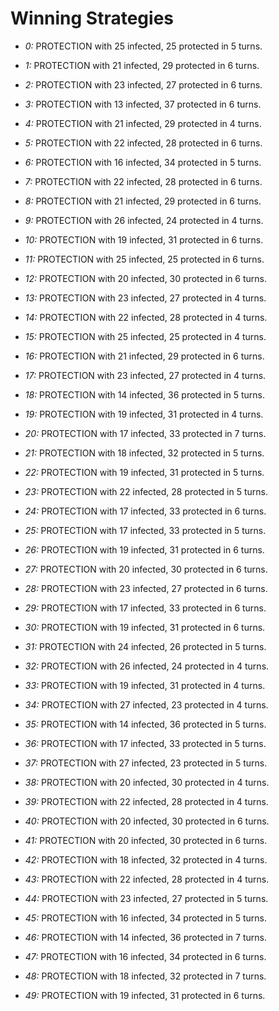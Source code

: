 # Winning Strategies

* _0:_ PROTECTION with 25 infected, 25 protected in 5 turns.


* _1:_ PROTECTION with 21 infected, 29 protected in 6 turns.


* _2:_ PROTECTION with 23 infected, 27 protected in 6 turns.


* _3:_ PROTECTION with 13 infected, 37 protected in 6 turns.


* _4:_ PROTECTION with 21 infected, 29 protected in 4 turns.


* _5:_ PROTECTION with 22 infected, 28 protected in 6 turns.


* _6:_ PROTECTION with 16 infected, 34 protected in 5 turns.


* _7:_ PROTECTION with 22 infected, 28 protected in 6 turns.


* _8:_ PROTECTION with 21 infected, 29 protected in 6 turns.


* _9:_ PROTECTION with 26 infected, 24 protected in 4 turns.


* _10:_ PROTECTION with 19 infected, 31 protected in 6 turns.


* _11:_ PROTECTION with 25 infected, 25 protected in 6 turns.


* _12:_ PROTECTION with 20 infected, 30 protected in 6 turns.


* _13:_ PROTECTION with 23 infected, 27 protected in 4 turns.


* _14:_ PROTECTION with 22 infected, 28 protected in 4 turns.


* _15:_ PROTECTION with 25 infected, 25 protected in 4 turns.


* _16:_ PROTECTION with 21 infected, 29 protected in 6 turns.


* _17:_ PROTECTION with 23 infected, 27 protected in 4 turns.


* _18:_ PROTECTION with 14 infected, 36 protected in 5 turns.


* _19:_ PROTECTION with 19 infected, 31 protected in 4 turns.


* _20:_ PROTECTION with 17 infected, 33 protected in 7 turns.


* _21:_ PROTECTION with 18 infected, 32 protected in 5 turns.


* _22:_ PROTECTION with 19 infected, 31 protected in 5 turns.


* _23:_ PROTECTION with 22 infected, 28 protected in 5 turns.


* _24:_ PROTECTION with 17 infected, 33 protected in 6 turns.


* _25:_ PROTECTION with 17 infected, 33 protected in 5 turns.


* _26:_ PROTECTION with 19 infected, 31 protected in 6 turns.


* _27:_ PROTECTION with 20 infected, 30 protected in 6 turns.


* _28:_ PROTECTION with 23 infected, 27 protected in 6 turns.


* _29:_ PROTECTION with 17 infected, 33 protected in 6 turns.


* _30:_ PROTECTION with 19 infected, 31 protected in 6 turns.


* _31:_ PROTECTION with 24 infected, 26 protected in 5 turns.


* _32:_ PROTECTION with 26 infected, 24 protected in 4 turns.


* _33:_ PROTECTION with 19 infected, 31 protected in 4 turns.


* _34:_ PROTECTION with 27 infected, 23 protected in 4 turns.


* _35:_ PROTECTION with 14 infected, 36 protected in 5 turns.


* _36:_ PROTECTION with 17 infected, 33 protected in 5 turns.


* _37:_ PROTECTION with 27 infected, 23 protected in 5 turns.


* _38:_ PROTECTION with 20 infected, 30 protected in 4 turns.


* _39:_ PROTECTION with 22 infected, 28 protected in 4 turns.


* _40:_ PROTECTION with 20 infected, 30 protected in 6 turns.


* _41:_ PROTECTION with 20 infected, 30 protected in 6 turns.


* _42:_ PROTECTION with 18 infected, 32 protected in 4 turns.


* _43:_ PROTECTION with 22 infected, 28 protected in 4 turns.


* _44:_ PROTECTION with 23 infected, 27 protected in 5 turns.


* _45:_ PROTECTION with 16 infected, 34 protected in 5 turns.


* _46:_ PROTECTION with 14 infected, 36 protected in 7 turns.


* _47:_ PROTECTION with 16 infected, 34 protected in 6 turns.


* _48:_ PROTECTION with 18 infected, 32 protected in 7 turns.


* _49:_ PROTECTION with 19 infected, 31 protected in 6 turns.


